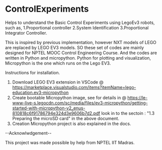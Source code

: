 # ControlExperiments

Helps to understand the Basic Control Experiments using LegoEv3 robots, such as,
1.Proportional controller
2.System Identification
3.Proportional Integrator Controller.

This is inspired by previous implementation, however NXT models of LEGO are replaced by LEGO EV3 models. SO these set of codes 
are mainly designed for NPTEL MOOC Control Engineering Course. And the codes are written in Python and micropython. Python for plotting 
and visualization, Micropython is the one which runs on the Lego EV3. 

Instructions for installation.

1. Download LEGO EV3 extension in VSCode @ https://marketplace.visualstudio.com/items?itemName=lego-education.ev3-micropython
2. Create bootable Micropython image, see for details in @ https://le-www-live-s.legocdn.com/sc/media/files/ev3-micropython/getting-started-with-micropython-v2_enus-810818c6f91786794e324d3e9606b7d2.pdf
   look in to the sectoin : "1.3 Preparing the microSD card" in the above document.
3. Creation Micropython project is also explained in the docs.


--Acknowlwdgement--

This project was made possible by help from NPTEL IIT Madras.
